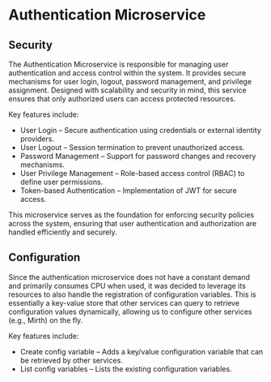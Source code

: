 # Authentication Microservice

## Security

The Authentication Microservice is responsible for managing user authentication and access control within the system. It provides secure mechanisms for user login, logout, password management, and privilege assignment. Designed with scalability and security in mind, this service ensures that only authorized users can access protected resources.

Key features include:

- User Login – Secure authentication using credentials or external identity providers.
- User Logout – Session termination to prevent unauthorized access.
- Password Management – Support for password changes and recovery mechanisms.
- User Privilege Management – Role-based access control (RBAC) to define user permissions.
- Token-based Authentication – Implementation of JWT for secure access.

This microservice serves as the foundation for enforcing security policies across the system, ensuring that user authentication and authorization are handled efficiently and securely.

## Configuration

Since the authentication microservice does not have a constant demand and primarily consumes CPU when used, it was decided to leverage its resources to also handle the registration of configuration variables. This is essentially a key-value store that other services can query to retrieve configuration values dynamically, allowing us to configure other services (e.g., Mirth) on the fly.

Key features include:

- Create config variable – Adds a key/value configuration variable that can be retrieved by other services.
- List config variables – Lists the existing configuration variables.
